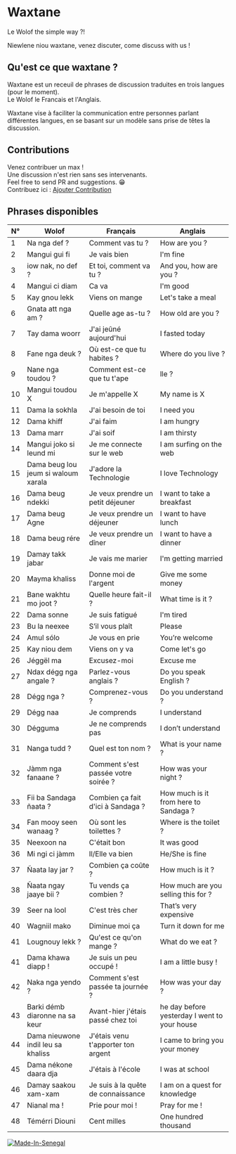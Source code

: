 # Waxtane

Le Wolof the simple way ?!

Niewlene niou waxtane, venez discuter, come discuss with us !

## Qu'est ce que waxtane ?

Waxtane est un receuil de phrases de discussion traduites en trois langues (pour le moment).  
Le Wolof le Francais et l'Anglais.

Waxtane vise à faciliter la communication entre personnes parlant différentes langues, en se basant sur un modèle sans prise de têtes la discussion.  

## Contributions

Venez contribuer un max !  
Une discussion n'est rien sans ses intervenants.  
Feel free to send PR and suggestions. 😁  
Contribuez ici : [Ajouter Contribution](/data/waxtane.csv)

## Phrases disponibles
| N° | Wolof                               | Français                            | Anglais                                      |
| -- | ----------------------------------- | ----------------------------------- | -------------------------------------------- |
| 1  | Na nga def ?                        | Comment vas tu ?                    | How are you ?                                |
| 2  | Mangui gui fi                       | Je vais bien                        | I&#039;m fine                                     |
| 3  | iow nak, no def ?                   | Et toi, comment va tu ?             | And you, how are you ?                       |
| 4  | Mangui ci diam                      | Ca va                               | I&#039;m good                                     |
| 5  | Kay gnou lekk                       | Viens on mange                      | Let&#039;s take a meal                            |
| 6  | Gnata att nga am ?                  | Quelle age as-tu ?                  | How old are you ?                            |
| 7  | Tay dama woorr                      | J&#039;ai jeûné aujourd&#039;hui              | I fasted today                               |
| 8  | Fane nga deuk ?                     | Où est-ce que tu habites ?          | Where do you live ?                          |
| 9  | Nane nga toudou ?                   | Comment est-ce que tu t&#039;ape         | lle ? | What&#039;s your name ?                   |
| 10 | Mangui toudou X                     | Je m&#039;appelle X                      | My name is X                                 |
| 11 | Dama la sokhla                      | J&#039;ai besoin de toi                  | I need you                                   |
| 12 | Dama khiff                          | J&#039;ai faim                           | I am hungry                                  |
| 13 | Dama marr                           | J&#039;ai soif                           | I am thirsty                                 |
| 14 | Mangui joko si leund mi             | Je me connecte sur le web           | I am surfing on the web                      |
| 15 | Dama beug lou jeum si waloum xarala | J&#039;adore la Technologie              | I love Technology                            |
| 16 | Dama beug ndekki                    | Je veux prendre un petit déjeuner   | I want to take a breakfast                   |
| 17 | Dama beug Agne                      | Je veux prendre un déjeuner         | I want to have lunch                         |
| 18 | Dama beug rére                      | Je veux prendre un dîner            | I want to have a dinner                      |
| 19 | Damay takk jabar                    | Je vais me marier                   | I&#039;m getting married                          |
| 20 | Mayma khaliss                       | Donne moi de l&#039;argent               | Give me some money                           |
| 21 | Bane wakhtu mo joot ?               | Quelle heure fait-il ?              | What time is it ?                            |
| 22 | Dama sonne                          | Je suis fatigué                     | I&#039;m tired                                    |
| 23 | Bu la neexee                        | S’il vous plaît                     | Please                                       |
| 24 | Amul sólo                           | Je vous en prie                     | You’re welcome                               |
| 25 | Kay niou dem                        | Viens on y va                       | Come let&#039;s go                                |
| 26 | Jéggël ma                           | Excusez-moi                         | Excuse me                                    |
| 27 | Ndax dégg nga angale ?              | Parlez-vous anglais ?               | Do you speak English ?                       |
| 28 | Dégg nga ?                          | Comprenez-vous ?                    | Do you understand ?                          |
| 29 | Dégg naa                            | Je comprends                        | I understand                                 |
| 30 | Dégguma                             | Je ne comprends pas                 | I don’t understand                           |
| 31 | Nanga tudd ?                        | Quel est ton nom ?                  | What is your name ?                          |
| 32 | Jàmm nga fanaane ?                  | Comment s&#039;est passée votre soirée ? | How was your night ?                         |
| 33 | Fii ba Sandaga ñaata ?              | Combien ça fait d&#039;ici à Sandaga ?   | How much is it from here to Sandaga ?        |
| 34 | Fan mooy seen wanaag ?              | Où sont les toilettes ?             | Where is the toilet ?                        |
| 35 | Neexoon na                          | C&#039;était bon                         | It was good                                  |
| 36 | Mi ngi ci jàmm                      | Il/Elle va bien                     | He/She is fine                               |
| 37 | Ñaata lay jar ?                     | Combien ça coûte ?                  | How much is it ?                             |
| 38 | Ñaata ngay jaaye bii ?              | Tu vends ça combien ?               | How much are you selling this for ?          |
| 39 | Seer na lool                        | C&#039;est très cher                     | That’s very expensive                        |
| 40 | Wagniil mako                        | Diminue moi ça                      | Turn it down for me                          |
| 41 | Lougnouy lekk ?                     |  Qu&#039;est ce qu&#039;on mange ?            |  What do we eat ?                            |
| 41 | Dama khawa diapp !                  | Je suis un peu occupé !             | I am a little busy !                         |
| 42 | Naka nga yendo ?                    | Comment s&#039;est passée ta journée ?   | How was your day ?                           |
| 43 | Barki démb diaronne na sa keur      | Avant-hier j&#039;étais passé chez toi   | he day before yesterday I went to your house |
| 44 | Dama nieuwone indil leu sa khaliss  | J&#039;étais venu t&#039;apporter ton argent  | I came to bring you your money               |
| 45 | Dama nékone daara dja               | J&#039;étais à l&#039;école                   | I was at school                              |
| 46 | Damay saakou xam-xam                | Je suis à la quête de connaissance  | I am on a quest for knowledge                |
| 47 | Nianal ma !                         | Prie pour moi !                     | Pray for me !                                |
| 48 | Témérri Diouni                      | Cent milles                         | One hundred thousand                         |


[![Made-In-Senegal](https://github.com/GalsenDev221/made.in.senegal/blob/master/assets/badge.svg)](https://github.com/GalsenDev221/made.in.senegal)
